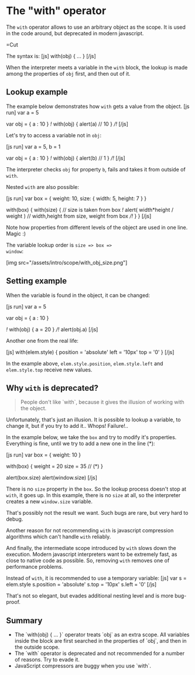 
# The "with" operator 

The `with` operator allows to use an arbitrary object as the scope.
It is used in the code around, but deprecated in modern javascript.

=Cut

The syntax is:
[js]
with(obj) {
  ...
}
[/js]

When the interpreter meets a variable in the `with` block, the lookup is made among the properties of `obj` first, and then out of it.


## Lookup example   

The example below demonstrates how `with` gets a value from the object.
[js run]
var a = 5

var obj = { a : 10 }
*!*
with(obj) {
  alert(a) // 10
}
*/!*
[/js]

Let's try to access a variable not in `obj`:

[js run]
var a = 5, b = 1

var obj = { a : 10 }
*!*
with(obj) {
  alert(b) // 1
}
*/!*
[/js]

The interpreter checks `obj` for property `b`, fails and takes it from outside of `with`.

Nested `with` are also possible:

[js run]
var box = {
  weight: 10,
  size: {
    width: 5,
    height: 7
  }
}

with(box) {
  with(size) { // size is taken from box
*!*
    alert( width*height / weight ) // width,height from size, weight from box
*/!*
  }
}
[/js]

Note how properties from different levels of the object are used in one line. Magic :)


The variable lookup order is <code>size =&gt; box =&gt; window</code>:

[img src="/assets/intro/scope/with_obj_size.png"]


## Setting example   

When the variable is found in the object, it can be changed:

[js run]
var a = 5

var obj = { a : 10 }

*!*
with(obj) {
  a = 20
}
*/!*
alert(obj.a)
[/js]

Another one from the real life:

[js]
with(elem.style) {
  position = 'absolute'
  left = '10px'
  top = '0'
}
[/js]

In the example above, `elem.style.position`, `elem.style.left` and `elem.style.top` receive new values.


## Why `with` is deprecated?   

<blockquote> People don't like `with`, because it gives the illusion of working with the object.</blockquote>

Unfortunately, that's just an illusion. It is possible to lookup a variable, to change it, but if you try to add it.. Whops! Failure!..

In the example below, we take the `box` and try to modify it's properties. Everything is fine, until we try to add a new one in the line (*):

[js run]
var box = {
  weight: 10
}

with(box) {
  weight = 20 
  size = 35 // (*)
}

alert(box.size)
alert(window.size) 
[/js]

There is no `size` property in the `box`. So the lookup process doesn't stop at `with`, it goes up. In this example, there is no `size` at all, so the interpreter creates a new `window.size` variable.

That's possibly not the result we want. Such bugs are rare, but very hard to debug.

Another reason for not recommending `with` is javascript compression algorithms which can't handle `with` reliably.

And finally, the intermediate scope introduced by `with` slows down the execution. Modern javascript interpreters want to be extremely fast, as close to native code as possible. So, removing `with` removes one of performance problems.

Instead of `with`, it is recommended to use a temporary variable:
[js]
var s = elem.style
s.position = 'absolute'
s.top = '10px'
s.left = '0'
[/js]

That's not so elegant, but evades additional nesting level and is more bug-proof.


## Summary   

<ul>
<li>The `with(obj) { ... }` operator treats `obj` as an extra scope. All variables inside the block are first searched in the properties of `obj`, and then in the outside scope.</li>
<li>The `with` operator is deprecated and not recommended for a number of reasons. Try to evade it.</li>
<li>JavaScript compressors are buggy when you use `with`.</li>
</ul>

